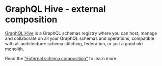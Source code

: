 # GraphQL Hive - external composition

[GraphQL Hive](https://graphql-hive.com) is a GraphQL schemas registry where you can host, manage
and collaborate on all your GraphQL schemas and operations, compatible with all architecture: schema
stitching, federation, or just a good old monolith.

Read the
["External schema composition"](https://docs.graphql-hive.com/features/external-schema-composition)
to learn more.

